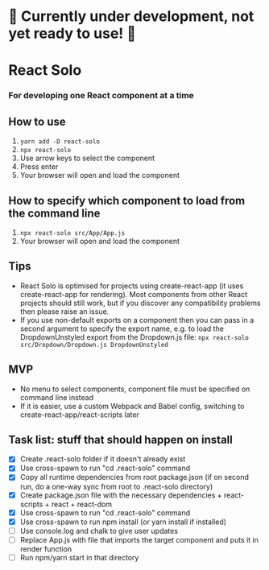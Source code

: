 # 🚧 Currently under development, not yet ready to use! 🚧

# React Solo

### For developing one React component at a time

## How to use
1. ```yarn add -D react-solo```
2. ```npx react-solo```
3. Use arrow keys to select the component
4. Press enter
5. Your browser will open and load the component

## How to specify which component to load from the command line
1. ```npx react-solo src/App/App.js```
2. Your browser will open and load the component

## Tips
- React Solo is optimised for projects using create-react-app (it uses create-react-app for rendering). Most components from other React projects should  still work, but if you discover any compatibility problems then please raise an issue.
- If you use non-default exports on a component then you can pass in a second argument to specify the export name, e.g. to load the DropdownUnstyled export from the Dropdown.js file: ```npx react-solo src/Dropdown/Dropdown.js DropdownUnstyled```

## MVP
- No menu to select components, component file must be specified on command line instead
- If it is easier, use a custom Webpack and Babel config, switching to create-react-app/react-scripts later

## Task list: stuff that should happen on install
- [x] Create .react-solo folder if it doesn't already exist
- [x] Use cross-spawn to run "cd .react-solo" command
- [x] Copy all runtime dependencies from root package.json (if on second run, do a one-way sync from root to .react-solo directory)
- [x] Create package.json file with the necessary dependencies + react-scripts + react + react-dom
- [x] Use cross-spawn to run "cd .react-solo" command
- [x] Use cross-spawn to run npm install (or yarn install if installed)
- [ ] Use console.log and chalk to give user updates
- [ ] Replace App.js with file that imports the target component and puts it in render function
- [ ] Run npm/yarn start in that directory
